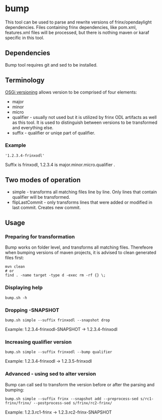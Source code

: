 # bump
This tool can be used to parse and rewrite versions of
frinx/opendaylight dependencies. Files containing frinx dependencies,
like pom.xml, features.xml files will be processed, but there is nothing
maven or karaf specific in this tool.

## Dependencies
Bump tool requires git and sed to be installed.

## Terminology
[OSGi versioning]( https://www.osgi.org/wp-content/uploads/SemanticVersioning.pdf ) allows version
to be comprised of four elements:
* major
* minor
* micro
* qualifier - usually not used but it is utilized by frinx ODL artifacts as
well as this tool. It is used to distinguish between versions to be transformed and everything else.
* suffix - qualifier or uniqe part of qualifier.

### Example
```
'1.2.3.4-frinxodl'
```
Suffix is frinxodl, 1.2.3.4 is major.minor.micro.qualifier .

## Two modes of operation
* simple - transforms all matching files line by line. Only lines that contain qualifier will be transformed.
* flipLastCommit - only transforms lines that were added or modified in last commit. Creates new commit.

## Usage

### Preparing for transformation
Bump works on folder level, and transforms all matching files. Therefeore
when bumping versions of maven projects, it is advised to clean
generated files first:
```
mvn clean
# or
find . -name target -type d -exec rm -rf {} \;
```

### Displaying help
```
bump.sh -h
```

### Dropping -SNAPSHOT
```
bump.sh simple --suffix frinxodl --snapshot drop
```
Example: 1.2.3.4-frinxodl-SNAPSHOT -> 1.2.3.4-frinxodl
### Increasing qualifier version
```
bump.sh simple --suffix frinxodl --bump qualifier
```
Example: 1.2.3.4-frinxodl -> 1.2.3.5-frinxodl
### Advanced - using sed to alter version
Bump can call sed to transform the version before or after the parsing and bumping:
```
bump.sh simple --suffix frinx --snapshot add --preprocess-sed s/rc1-frinx/frinx/ --postprocess-sed s/frinx/rc2-frinx/
```
Example: 1.2.3.rc1-frinx -> 1.2.3.rc2-frinx-SNAPSHOT
